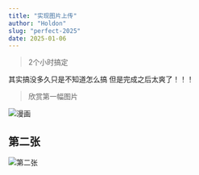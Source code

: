 ```yaml
---
title: "实现图片上传"
author: "Holdon"
slug: "perfect-2025"
date: 2025-01-06
---
```


> 2个小时搞定

其实搞没多久只是不知道怎么搞
但是完成之后太爽了！！！

>欣赏第一幅图片

![漫画](https://image.52798.xyz/WechatIMG290.webp)

## 第二张

![第二张](https://image.52798.xyz/2.webp)
